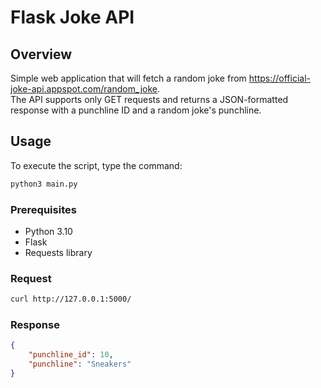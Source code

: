 # Flask Joke API

## Overview

Simple web application that will fetch a random joke from https://official-joke-api.appspot.com/random_joke.  
The API supports only GET requests and returns a JSON-formatted response with a punchline ID and a random joke's punchline.

## Usage
To execute the script, type the command:  
```bash 
python3 main.py
```
### Prerequisites

- Python 3.10
- Flask
- Requests library

### Request

```bash
curl http://127.0.0.1:5000/
```

### Response
```JSON
{
    "punchline_id": 10,
    "punchline": "Sneakers"
}
```

